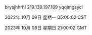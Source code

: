 brysjhhrhl 219.139.197.189 yqqlmgsycl

2023年 10月 09日 星期一 05:00:02 CST

2023年 10月 08日 星期日 21:00:02 GMT
